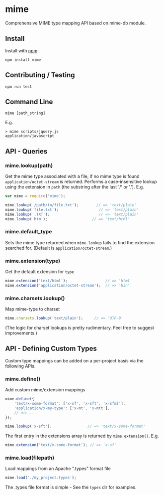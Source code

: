 # mime

Comprehensive MIME type mapping API based on mime-db module.

## Install

Install with [npm](http://github.com/isaacs/npm):

	npm install mime

## Contributing / Testing

	npm run test

## Command Line

	mime [path_string]

E.g.

	> mime scripts/jquery.js
	application/javascript

## API - Queries

### mime.lookup(path)
Get the mime type associated with a file, if no mime type is found `application/octet-stream` is returned. Performs a case-insensitive lookup using the extension in `path` (the substring after the last '/' or '.').  E.g.

```js
var mime = require('mime');

mime.lookup('/path/to/file.txt');		 // => 'text/plain'
mime.lookup('file.txt');				  // => 'text/plain'
mime.lookup('.TXT');					  // => 'text/plain'
mime.lookup('htm');					   // => 'text/html'
```

### mime.default_type
Sets the mime type returned when `mime.lookup` fails to find the extension searched for. (Default is `application/octet-stream`.)

### mime.extension(type)
Get the default extension for `type`

```js
mime.extension('text/html');				 // => 'html'
mime.extension('application/octet-stream');  // => 'bin'
```

### mime.charsets.lookup()

Map mime-type to charset

```js
mime.charsets.lookup('text/plain');		// => 'UTF-8'
```

(The logic for charset lookups is pretty rudimentary.  Feel free to suggest improvements.)

## API - Defining Custom Types

Custom type mappings can be added on a per-project basis via the following APIs.

### mime.define()

Add custom mime/extension mappings

```js
mime.define({
	'text/x-some-format': ['x-sf', 'x-sft', 'x-sfml'],
	'application/x-my-type': ['x-mt', 'x-mtt'],
	// etc ...
});

mime.lookup('x-sft');				 // => 'text/x-some-format'
```

The first entry in the extensions array is returned by `mime.extension()`. E.g.

```js
mime.extension('text/x-some-format'); // => 'x-sf'
```

### mime.load(filepath)

Load mappings from an Apache ".types" format file

```js
mime.load('./my_project.types');
```
The .types file format is simple -  See the `types` dir for examples.
